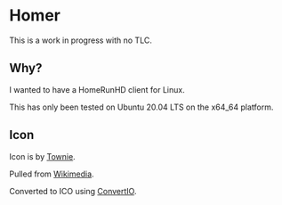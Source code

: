 # Homer

This is a work in progress with no TLC.

## Why?

I wanted to have a HomeRunHD client for Linux.

This has only been tested on Ubuntu 20.04 LTS on the x64_64 platform.

## Icon

Icon is by [Townie](https://commons.wikimedia.org/wiki/User:Townie).

Pulled from [Wikimedia](https://commons.wikimedia.org/wiki/File:TV_icon.svg).

Converted to ICO using [ConvertIO](https://convertio.co/svg-ico/).
